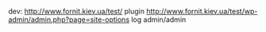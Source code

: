 dev: http://www.fornit.kiev.ua/test/
plugin http://www.fornit.kiev.ua/test/wp-admin/admin.php?page=site-options
log admin/admin
